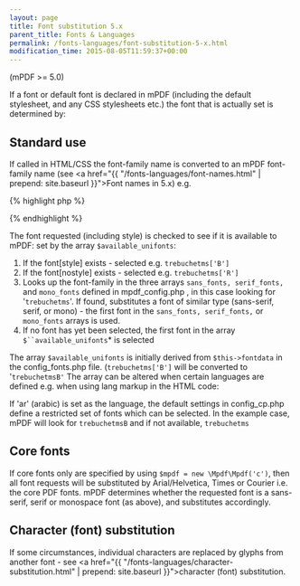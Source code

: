 ```yaml
---
layout: page
title: Font substitution 5.x
parent_title: Fonts & Languages
permalink: /fonts-languages/font-substitution-5-x.html
modification_time: 2015-08-05T11:59:37+00:00
---
```


(mPDF >= 5.0)

If a font or default font is declared in mPDF (including the default stylesheet, and any CSS stylesheets etc.) the font
that is actually set is determined by:

## Standard use

If called in HTML/CSS the font-family name is converted to an mPDF font-family name (see 
<a href="{{ "/fonts-languages/font-names.html" | prepend: site.baseurl }}">Font names in 5.x</a>) e.g.

{% highlight php %}

{% endhighlight %}

The font requested (including style) is checked to see if it is available to mPDF: set by the array `$available_unifonts`:

1. If the font[style] exists - selected e.g. `trebuchetms['B']`
2. If the font[nostyle] exists - selected e.g. `trebuchetms['R']`
3. Looks up the font-family in the three arrays `sans_fonts, serif_fonts,` and `mono_fonts` defined in
   <span class="filename">mpdf_config.php</span> , in this case looking for '`trebuchetms`'. If found, substitutes a
   font of similar type (sans-serif, serif, or mono) - the first font in the `sans_fonts, serif_fonts,` or `mono_fonts`
   arrays is used.
4. If no font has yet been selected, the first font in the array `$``available_unifonts`* is selected

The array `$available_unifonts` is initially derived from `$this->fontdata` in the <span class="filename">config_fonts.php</span>
file. (`trebuchetms['B']` will be converted to '`trebuchetmsB'` The array can be altered when certain languages are defined e.g.
when using lang markup in the HTML code:

If 'ar' (arabic) is set as the language, the default settings in <span class="filename">config_cp.php</span> define a
restricted set of fonts which can be selected. In the example case, mPDF will look for `trebuchetmsB` and if not 
available, `trebuchetms`

## Core fonts

If core fonts only are specified by using `$mpdf = new \Mpdf\Mpdf('c')`, then all font requests will be substituted by
Arial/Helvetica, Times or Courier i.e. the core PDF fonts. mPDF determines whether the requested font is a sans-serif,
serif or monospace font (as above), and substitutes accordingly. 

## Character (font) substitution

If some circumstances, individual characters are replaced by glyphs from another font - see
<a href="{{ "/fonts-languages/character-substitution.html" | prepend: site.baseurl }}">character (font) substitution</a>.

